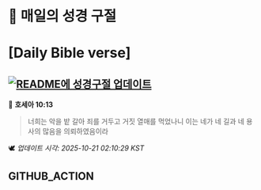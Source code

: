 # 🙏 매일의 성경 구절
# [Daily Bible verse]
## [![README에 성경구절 업데이트](https://github.com/DONGSUKA/first_test/actions/workflows/update-readme-bible.yml/badge.svg)](https://github.com/DONGSUKA/first_test/actions/workflows/update-readme-bible.yml)
<!-- START_BIBLE_VERSE -->
📖 **호세아 10:13**
> 너희는 악을 밭 갈아 죄를 거두고 거짓 열매를 먹었나니 이는 네가 네 길과 네 용사의 많음을 의뢰하였음이라

🕊️ _업데이트 시각: 2025-10-21 02:10:29 KST_
  <!-- END_BIBLE_VERSE -->
## GITHUB_ACTION
